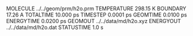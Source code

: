 MOLECULE   ../../geom/prm/h2o.prm
TEMPERATURE              298.15 K
BOUNDARY                  17.26 A
TOTALTIME               10.000 ps
TIMESTEP                0.0001 ps
GEOMTIME                0.0100 ps
ENERGYTIME              0.0200 ps
GEOMOUT     ../../data/md/h2o.xyz
ENERGYOUT   ../../data/md/h2o.dat
STATUSTIME                  1.0 s
